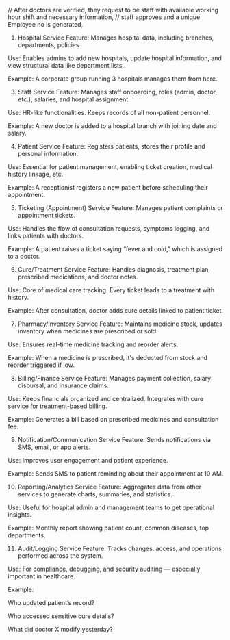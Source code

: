 

// After doctors are verified, they request to be staff with available working hour shift and necessary information,
// staff approves and a unique Employee no is generated, 



1. Hospital Service
Feature: Manages hospital data, including branches, departments, policies.

Use: Enables admins to add new hospitals, update hospital information, and view structural data like department lists.

Example: A corporate group running 3 hospitals manages them from here.

3. Staff Service
Feature: Manages staff onboarding, roles (admin, doctor, etc.), salaries, and hospital assignment.

Use: HR-like functionalities. Keeps records of all non-patient personnel.

Example: A new doctor is added to a hospital branch with joining date and salary.

4. Patient Service
Feature: Registers patients, stores their profile and personal information.

Use: Essential for patient management, enabling ticket creation, medical history linkage, etc.

Example: A receptionist registers a new patient before scheduling their appointment.

5. Ticketing (Appointment) Service
Feature: Manages patient complaints or appointment tickets.

Use: Handles the flow of consultation requests, symptoms logging, and links patients with doctors.

Example: A patient raises a ticket saying “fever and cold,” which is assigned to a doctor.

6. Cure/Treatment Service
Feature: Handles diagnosis, treatment plan, prescribed medications, and doctor notes.

Use: Core of medical care tracking. Every ticket leads to a treatment with history.

Example: After consultation, doctor adds cure details linked to patient ticket.

7. Pharmacy/Inventory Service
Feature: Maintains medicine stock, updates inventory when medicines are prescribed or sold.

Use: Ensures real-time medicine tracking and reorder alerts.

Example: When a medicine is prescribed, it's deducted from stock and reorder triggered if low.

8. Billing/Finance Service
Feature: Manages payment collection, salary disbursal, and insurance claims.

Use: Keeps financials organized and centralized. Integrates with cure service for treatment-based billing.

Example: Generates a bill based on prescribed medicines and consultation fee.

9. Notification/Communication Service
Feature: Sends notifications via SMS, email, or app alerts.

Use: Improves user engagement and patient experience.

Example: Sends SMS to patient reminding about their appointment at 10 AM.

10. Reporting/Analytics Service
Feature: Aggregates data from other services to generate charts, summaries, and statistics.

Use: Useful for hospital admin and management teams to get operational insights.

Example: Monthly report showing patient count, common diseases, top departments.

11. Audit/Logging Service
Feature: Tracks changes, access, and operations performed across the system.

Use: For compliance, debugging, and security auditing — especially important in healthcare.

Example:

Who updated patient’s record?

Who accessed sensitive cure details?

What did doctor X modify yesterday?